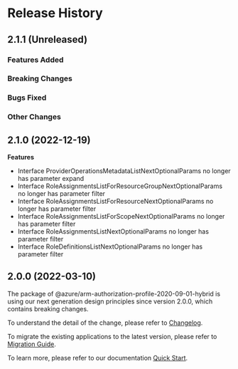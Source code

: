 # Release History

## 2.1.1 (Unreleased)

### Features Added

### Breaking Changes

### Bugs Fixed

### Other Changes

## 2.1.0 (2022-12-19)
    
**Features**

  - Interface ProviderOperationsMetadataListNextOptionalParams no longer has parameter expand
  - Interface RoleAssignmentsListForResourceGroupNextOptionalParams no longer has parameter filter
  - Interface RoleAssignmentsListForResourceNextOptionalParams no longer has parameter filter
  - Interface RoleAssignmentsListForScopeNextOptionalParams no longer has parameter filter
  - Interface RoleAssignmentsListNextOptionalParams no longer has parameter filter
  - Interface RoleDefinitionsListNextOptionalParams no longer has parameter filter
    
    
## 2.0.0 (2022-03-10)

The package of @azure/arm-authorization-profile-2020-09-01-hybrid is using our next generation design principles since version 2.0.0, which contains breaking changes.

To understand the detail of the change, please refer to [Changelog](https://aka.ms/js-track2-changelog).

To migrate the existing applications to the latest version, please refer to [Migration Guide](https://aka.ms/js-track2-migration-guide).

To learn more, please refer to our documentation [Quick Start](https://aka.ms/js-track2-quickstart).
